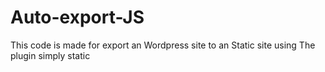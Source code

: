 # Auto-export-JS

This code is made for export an Wordpress site to an Static site using The plugin simply static
